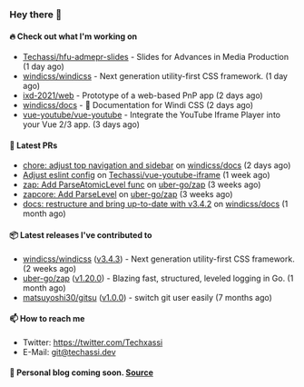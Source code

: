 ### Hey there 👋

#### 🔥 Check out what I'm working on


- [Techassi/hfu-admepr-slides](https://github.com/Techassi/hfu-admepr-slides) - Slides for Advances in Media Production (1 day ago)
- [windicss/windicss](https://github.com/windicss/windicss) - Next generation utility-first CSS framework. (1 day ago)
- [ixd-2021/web](https://github.com/ixd-2021/web) - Prototype of a web-based PnP app (2 days ago)
- [windicss/docs](https://github.com/windicss/docs) - 📖 Documentation for Windi CSS (2 days ago)
- [vue-youtube/vue-youtube](https://github.com/vue-youtube/vue-youtube) - Integrate the YouTube Iframe Player into your Vue 2/3 app.  (3 days ago)

#### 🧪 Latest PRs


- [chore: adjust top navigation and sidebar](https://github.com/windicss/docs/pull/154) on [windicss/docs](https://github.com/windicss/docs) (2 days ago)
- [Adjust eslint config](https://github.com/Techassi/vue-youtube-iframe/pull/9) on [Techassi/vue-youtube-iframe](https://github.com/Techassi/vue-youtube-iframe) (1 week ago)
- [zap: Add ParseAtomicLevel func](https://github.com/uber-go/zap/pull/1048) on [uber-go/zap](https://github.com/uber-go/zap) (3 weeks ago)
- [zapcore: Add ParseLevel](https://github.com/uber-go/zap/pull/1047) on [uber-go/zap](https://github.com/uber-go/zap) (3 weeks ago)
- [docs: restructure and bring up-to-date with v3.4.2](https://github.com/windicss/docs/pull/149) on [windicss/docs](https://github.com/windicss/docs) (1 month ago)

#### 📦 Latest releases I've contributed to


- [windicss/windicss](https://github.com/windicss/windicss/releases/tag/v3.4.3) ([v3.4.3](https://github.com/windicss/windicss/releases/tag/v3.4.3)) - Next generation utility-first CSS framework. (2 weeks ago)
- [uber-go/zap](https://github.com/uber-go/zap/releases/tag/v1.20.0) ([v1.20.0](https://github.com/uber-go/zap/releases/tag/v1.20.0)) - Blazing fast, structured, leveled logging in Go. (1 month ago)
- [matsuyoshi30/gitsu](https://github.com/matsuyoshi30/gitsu/releases/tag/v1.0.0) ([v1.0.0](https://github.com/matsuyoshi30/gitsu/releases/tag/v1.0.0)) - switch git user easily (7 months ago)

#### 📫 How to reach me

- Twitter: https://twitter.com/Techxassi
- E-Mail: git@techassi.dev

#### 📃 Personal blog coming soon. [Source](https://github.com/Techassi/blog)
